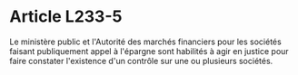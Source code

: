 # Article L233-5

Le ministère public et l'Autorité des marchés financiers pour les sociétés faisant publiquement appel à l'épargne sont habilités à agir en justice pour faire constater l'existence d'un contrôle sur une ou plusieurs sociétés.
